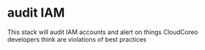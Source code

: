 audit IAM
============================
This stack will audit IAM accounts and alert on things CloudCoreo developers think are violations of best practices
